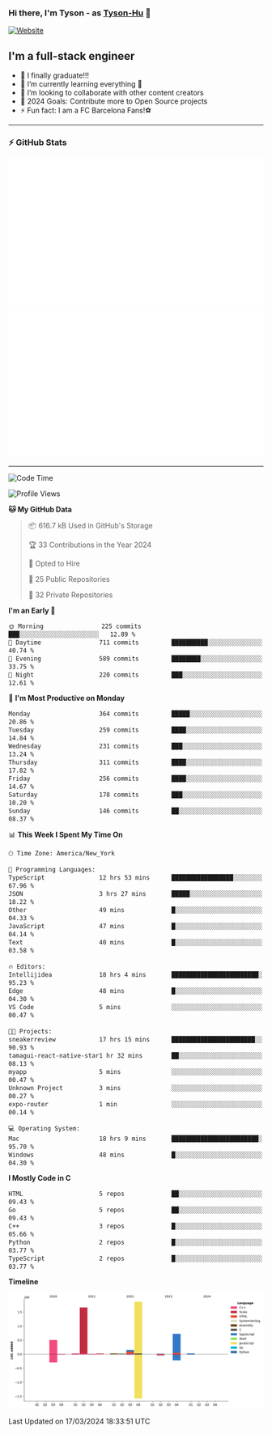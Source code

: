 ### Hi there, I'm Tyson - as [Tyson-Hu][website] 👋

[![Website](https://img.shields.io/website?label=Tianzhe.me&style=for-the-badge&url=https%3A%2F%2Ftianzhe.me)](https://tianzhe.me)


## I'm a full-stack engineer

- 🔭 I finally graduate!!!
- 🌱 I’m currently learning everything 🤣
- 👯 I’m looking to collaborate with other content creators
- 🥅 2024 Goals: Contribute more to Open Source projects
- ⚡ Fun fact: I am a FC Barcelona Fans!⚽️

---

### ⚡️ GitHub Stats
![](https://raw.githubusercontent.com/Tyson-Hu/github-stats-card/master/generated/overview.svg)
![](https://raw.githubusercontent.com/Tyson-Hu/github-stats-card/master/generated/languages.svg)

---

<!--START_SECTION:waka-->
![Code Time](http://img.shields.io/badge/Code%20Time-59%20hrs%2036%20mins-blue)

![Profile Views](http://img.shields.io/badge/Profile%20Views-0-blue)

**🐱 My GitHub Data** 

> 📦 616.7 kB Used in GitHub's Storage 
 > 
> 🏆 33 Contributions in the Year 2024
 > 
> 💼 Opted to Hire
 > 
> 📜 25 Public Repositories 
 > 
> 🔑 32 Private Repositories 
 > 
**I'm an Early 🐤** 

```text
🌞 Morning                225 commits         ███░░░░░░░░░░░░░░░░░░░░░░   12.89 % 
🌆 Daytime                711 commits         ██████████░░░░░░░░░░░░░░░   40.74 % 
🌃 Evening                589 commits         ████████░░░░░░░░░░░░░░░░░   33.75 % 
🌙 Night                  220 commits         ███░░░░░░░░░░░░░░░░░░░░░░   12.61 % 
```
📅 **I'm Most Productive on Monday** 

```text
Monday                   364 commits         █████░░░░░░░░░░░░░░░░░░░░   20.86 % 
Tuesday                  259 commits         ████░░░░░░░░░░░░░░░░░░░░░   14.84 % 
Wednesday                231 commits         ███░░░░░░░░░░░░░░░░░░░░░░   13.24 % 
Thursday                 311 commits         ████░░░░░░░░░░░░░░░░░░░░░   17.82 % 
Friday                   256 commits         ████░░░░░░░░░░░░░░░░░░░░░   14.67 % 
Saturday                 178 commits         ███░░░░░░░░░░░░░░░░░░░░░░   10.20 % 
Sunday                   146 commits         ██░░░░░░░░░░░░░░░░░░░░░░░   08.37 % 
```


📊 **This Week I Spent My Time On** 

```text
🕑︎ Time Zone: America/New_York

💬 Programming Languages: 
TypeScript               12 hrs 53 mins      █████████████████░░░░░░░░   67.96 % 
JSON                     3 hrs 27 mins       █████░░░░░░░░░░░░░░░░░░░░   18.22 % 
Other                    49 mins             █░░░░░░░░░░░░░░░░░░░░░░░░   04.33 % 
JavaScript               47 mins             █░░░░░░░░░░░░░░░░░░░░░░░░   04.14 % 
Text                     40 mins             █░░░░░░░░░░░░░░░░░░░░░░░░   03.58 % 

🔥 Editors: 
Intellijidea             18 hrs 4 mins       ████████████████████████░   95.23 % 
Edge                     48 mins             █░░░░░░░░░░░░░░░░░░░░░░░░   04.30 % 
VS Code                  5 mins              ░░░░░░░░░░░░░░░░░░░░░░░░░   00.47 % 

🐱‍💻 Projects: 
sneakerreview            17 hrs 15 mins      ███████████████████████░░   90.93 % 
tamagui-react-native-star1 hr 32 mins        ██░░░░░░░░░░░░░░░░░░░░░░░   08.13 % 
myapp                    5 mins              ░░░░░░░░░░░░░░░░░░░░░░░░░   00.47 % 
Unknown Project          3 mins              ░░░░░░░░░░░░░░░░░░░░░░░░░   00.27 % 
expo-router              1 min               ░░░░░░░░░░░░░░░░░░░░░░░░░   00.14 % 

💻 Operating System: 
Mac                      18 hrs 9 mins       ████████████████████████░   95.70 % 
Windows                  48 mins             █░░░░░░░░░░░░░░░░░░░░░░░░   04.30 % 
```

**I Mostly Code in C** 

```text
HTML                     5 repos             ██░░░░░░░░░░░░░░░░░░░░░░░   09.43 % 
Go                       5 repos             ██░░░░░░░░░░░░░░░░░░░░░░░   09.43 % 
C++                      3 repos             █░░░░░░░░░░░░░░░░░░░░░░░░   05.66 % 
Python                   2 repos             █░░░░░░░░░░░░░░░░░░░░░░░░   03.77 % 
TypeScript               2 repos             █░░░░░░░░░░░░░░░░░░░░░░░░   03.77 % 
```



**Timeline**

![Lines of Code chart](https://raw.githubusercontent.com/Tyson-Hu/Tyson-Hu/main/assets/bar_graph.png)


 Last Updated on 17/03/2024 18:33:51 UTC
<!--END_SECTION:waka-->


[website]: https://github.com/Tyson-Hu
